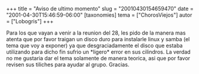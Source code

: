 +++
title = "Aviso de ultimo momento"
slug = "20010430154659470"
date = "2001-04-30T15:46:59-06:00"
[taxonomies]
tema = ["ChorosViejos"]
autor = ["Lobogris"]
+++

Para los que vayan a venir a la reunion del 28, les pido de la manera
mas atenta que por favor traigan un disco duro para instalarle linux y
samba (el tema que voy a exponer) ya que desgraciadamente el disco que
estaba utilizando para dicho fin sufrio un \*ligero\* error en sus
cilindros. La verdad no me gustaria dar el tema solamente de manera
teorica, asi que por favor revisen sus tiliches para ayudar al grupo.
Gracias.
